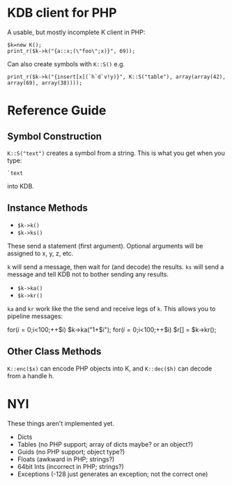 # KDB client for PHP

A usable, but mostly incomplete K client in PHP:

    $k=new K();
    print_r($k->k("{a::x;(\"foo\";x)}", 69));

Can also create symbols with `K::S()` e.g.

    print_r($k->k("{insert[x](`h`d`v!y)}", K::S("table"), array(array(42), array(69), array(38))));

# Reference Guide
## Symbol Construction

`K::S("text")` creates a symbol from a string. This is what you get when you type:

    `text

into KDB.

## Instance Methods

* `$k->k()`
* `$k->ks()`

These send a statement (first argument). Optional arguments will be assigned to x, y, z, etc.

`k` will send a message, then wait for (and decode) the results.  `ks` will send a message and tell KDB
not to bother sending any results.

* `$k->ka()`
* `$k->kr()`

`ka` and `kr` work like the the send and receive legs of `k`. This allows you to pipeline messages:

   for($i=0;$i<100;++$i) $k->ka("1+$i");
   for($i=0;$i<100;++$i) $r[] = $k->kr();

## Other Class Methods

`K::enc($x)` can encode PHP objects into K, and `K::dec($h)` can decode from a handle h.

# NYI

These things aren't implemented yet.

* Dicts
* Tables (no PHP support; array of dicts maybe? or an object?)
* Guids (no PHP support; object type?)
* Floats (awkward in PHP; strings?)
* 64bit Ints (incorrect in PHP; strings?)
* Exceptions (-128 just generates an exception; not the correct one)

